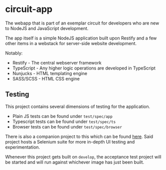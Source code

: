 # circuit-app

The webapp that is part of an exemplar circuit for developers who are new to NodeJS
and JavaScript development.

The app itself is a simple NodeJS application built upon Restify and a few other
items in a webstack for server-side website development.

Notably:
* Restify - The central webserver framework
* TypeScript - Any higher logic operations are developed in TypeScript
* Nunjucks - HTML templating engine
* SASS/SCSS - HTML CSS engine

## Testing

This project contains several dimensions of testing for the application.

* Plain JS tests can be found under `test/spec/app`
* Typescript tests can be found under `test/spec/ts`
* Browser tests can be found under `test/spec/browser`

There is also a companion project to this which can be found [here][1]. Said
project hosts a Selenium suite for more in-depth UI testing and experimentation.

Whenever this project gets built on `develop`, the acceptance test project will
be started and will run against whichever image has just been built.

[1]: https://github.com/j4numbers/circuit-application-testing
